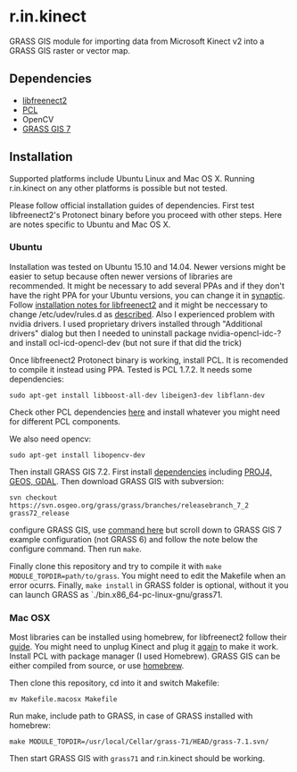 # r.in.kinect
GRASS GIS module for importing data from Microsoft Kinect v2 into a GRASS GIS raster or vector map.

## Dependencies
 * [libfreenect2](https://github.com/OpenKinect/libfreenect2)
 * [PCL](http://pointclouds.org)
 * OpenCV
 * [GRASS GIS 7](https://grass.osgeo.org)

## Installation
Supported platforms include Ubuntu Linux and Mac OS X. Running r.in.kinect on any other platforms is possible but not tested.

Please follow official installation guides of dependencies. First test libfreenect2's Protonect binary before you proceed with other steps. Here are notes specific to Ubuntu and Mac OS X.

### Ubuntu
Installation was tested on Ubuntu 15.10 and 14.04. Newer versions might be easier to setup because often newer versions of libraries are recommended. It might be necessary to add several PPAs and if they don't have the right PPA for your Ubuntu versions, you can change it in [synaptic](http://askubuntu.com/a/293210). Follow [installation notes for libfreenect2](https://github.com/OpenKinect/libfreenect2#debianubuntu-1404) and it might be neccessary to change /etc/udev/rules.d as [described](https://github.com/OpenKinect/libfreenect2#protonect-complains-about-no-device-connected-or-failure-opening-device). Also I experienced problem with nvidia drivers. I used proprietary drivers installed through "Additional drivers" dialog but then I needed to uninstall package nvidia-opencl-idc-? and install ocl-icd-opencl-dev (but not sure if that did the trick)

Once libfreenect2 Protonect binary is working, install PCL. It is recomended to compile it instead using PPA. Tested is PCL 1.7.2. It needs some dependencies:

    sudo apt-get install libboost-all-dev libeigen3-dev libflann-dev
  
Check other PCL dependencies [here](http://pointclouds.org/documentation/tutorials/compiling_pcl_posix.php) and install whatever you might need for different PCL components.

We also need opencv:

    sudo apt-get install libopencv-dev

Then install GRASS GIS 7.2. First install [dependencies](https://grasswiki.osgeo.org/wiki/Compile_and_Install_Ubuntu#Current_stable_Ubuntu_version) including [PROJ4, GEOS, GDAL](https://grasswiki.osgeo.org/wiki/Compile_and_Install_Ubuntu#Using_pre-compiled_dev_Packages_for_PROJ.4.2C_GEOS_and_GDAL). Then download GRASS GIS with subversion:

    svn checkout https://svn.osgeo.org/grass/grass/branches/releasebranch_7_2 grass72_release
    
configure GRASS GIS, use [command here](https://grasswiki.osgeo.org/wiki/Compile_and_Install_Ubuntu#GRASS_GIS) but scroll down to GRASS GIS 7 example configuration (not GRASS 6) and follow the note below the configure command. Then run `make`.

Finally clone this repository and try to compile it with `make MODULE_TOPDIR=path/to/grass`. You might need to edit the Makefile when an error ocurrs. Finally, `make install` in GRASS folder is optional, without it you can launch GRASS as `./bin.x86_64-pc-linux-gnu/grass71.


### Mac OSX
Most libraries can be installed using homebrew, for libfreenect2 follow their  [guide](https://github.com/OpenKinect/libfreenect2#mac-osx). You might need to unplug Kinect and plug it [again](https://github.com/OpenKinect/libfreenect2#protonect-complains-about-no-device-connected-or-failure-opening-device) to make it work. Install PCL with package manager (I used Homebrew). GRASS GIS can be either compiled from source, or use [homebrew](https://grasswiki.osgeo.org/wiki/Compiling_on_MacOSX_using_homebrew).

Then clone this repository, cd into it and switch Makefile:

    mv Makefile.macosx Makefile

Run make, include path to GRASS, in case of GRASS installed with homebrew:

    make MODULE_TOPDIR=/usr/local/Cellar/grass-71/HEAD/grass-7.1.svn/
    
Then start GRASS GIS with `grass71` and r.in.kinect should be working.




